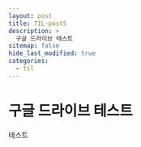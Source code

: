 ```yaml
---
layout: post
title: TIL-post5
description: >
  구글 드라이브 테스트
sitemap: false
hide_last_modified: true
categories:
  - til
---
```


# 구글 드라이브 테스트

테스트